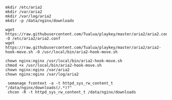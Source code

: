 
    mkdir /etc/aria2
    mkdir /var/aria2
    mkdir /var/log/aria2
    mkdir -p /data/nginx/downloads
    
    wget https://raw.githubusercontent.com/Tualua/playkey/master/aria2/aria2.conf -O /etc/aria2/aria2.conf
    wget https://raw.githubusercontent.com/Tualua/playkey/master/aria2/aria2-hook-move.sh -O /usr/local/bin/aria2-hook-move.sh
    
    chown nginx:nginx /usr/local/bin/aria2-hook-move.sh
    chmod +x /usr/local/bin/aria2-hook-move.sh
    chown nginx:nginx /var/aria2
    chown nginx:nginx /var/log/aria2
    
     semanage fcontext -a -t httpd_sys_rw_content_t "/data/nginx/downloads(/.*)?"
     chcon -R -t httpd_sys_rw_content_t /data/nginx/downloads
    
    
    
